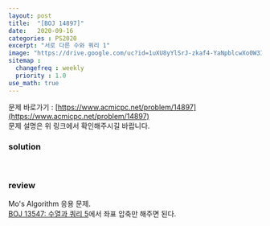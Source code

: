 ```yaml
---
layout: post
title:  "[BOJ 14897]"
date:   2020-09-16
categories : PS2020
excerpt: "서로 다른 수와 쿼리 1"
image: "https://drive.google.com/uc?id=1uXU8yYlSrJ-zkaf4-YaNpblcwXo0W3IT"
sitemap :
  changefreq : weekly
  priority : 1.0
use_math: true
---
```

문제 바로가기 : [https://www.acmicpc.net/problem/14897](https://www.acmicpc.net/problem/14897)<br>
문제 설명은 위 링크에서 확인해주시길 바랍니다.<br>  

### solution
<script src="https://gist.github.com/yooniversal/639d76ab51cfa2eb0d8c0a8f27ad38f9.js"></script>
<br>

### review
Mo's Algorithm 응용 문제.<br>
[BOJ 13547: 수열과 쿼리 5](https://www.acmicpc.net/problem/13547)에서 좌표 압축만 해주면 된다.

<script src="https://utteranc.es/client.js"
        repo="yooniversal/blog-comments"
        issue-term="pathname"
        theme="github-light"
        crossorigin="anonymous"
        async>
</script>
